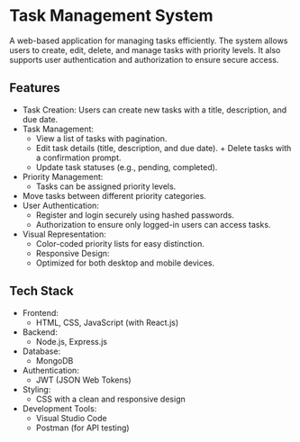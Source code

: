 # Task Management System
A web-based application for managing tasks efficiently. The system allows users to create, edit, delete, and manage tasks with priority levels. It also supports user authentication and authorization to ensure secure access.
## Features
  + Task Creation: Users can create new tasks with a title, description, and due date.
  + Task Management:
    +   View a list of tasks with pagination.
      +  Edit task details (title, description, and due date).
        + Delete tasks with a confirmation prompt.
    + Update task statuses (e.g., pending, completed).
  + Priority Management:
    + Tasks can be assigned priority levels.
   + Move tasks between different priority categories.
+ User Authentication:
    + Register and login securely using hashed passwords.
    +   Authorization to ensure only logged-in users can access tasks.
+ Visual Representation:
    + Color-coded priority lists for easy distinction.
    + Responsive Design:
    +  Optimized for both desktop and mobile devices.

## Tech Stack
+ Frontend:
    + HTML, CSS, JavaScript (with React.js)
+ Backend:
   + Node.js, Express.js
+ Database:
    + MongoDB
+ Authentication:
  + JWT (JSON Web Tokens)
+ Styling:
  + CSS with a clean and responsive design
+ Development Tools:
    + Visual Studio Code
    + Postman (for API testing)

